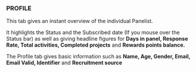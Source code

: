 ### PROFILE

This tab gives an instant overview of the individual Panelist.

It highlights the Status and the Subscribed date (If you mouse over the Status bar) as well as giving headline figures 
for **Days in panel, Response Rate, Total activities, Completed projects** and **Rewards points balance.**

The Profile tab gives basic information such as **Name, Age, Gender, Email, Email Valid, Identifier** and 
**Recruitment source**
